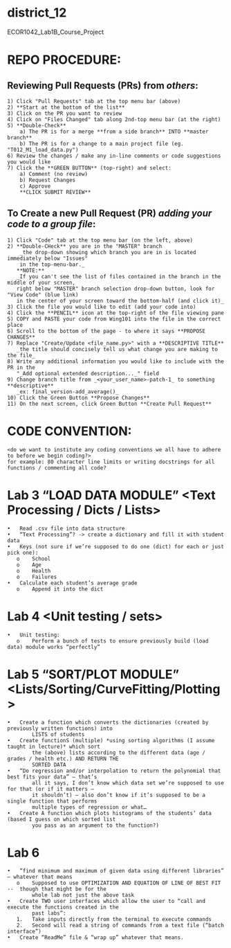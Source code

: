# district_12
ECOR1042_Lab1B_Course_Project

# REPO PROCEDURE:
## Reviewing Pull Requests (PRs) from _others_:
    1) Click "Pull Requests" tab at the top menu bar (above)
    2) **Start at the bottom of the list**
    3) Click on the PR you want to review
    4) Click on "Files Changed" tab along 2nd-top menu bar (at the right)
    5) **Double-Check**
        a) The PR is for a merge **from a side branch** INTO **master branch**
        b) The PR is for a change to a main project file (eg. "T012_M1_load_data.py")
    6) Review the changes / make any in-line comments or code suggestions you would like
    7) Click the **GREEN BUTTON** (top-right) and select:
        a) Comment (no review)
        b) Request Changes
        c) Approve
        **CLICK SUBMIT REVIEW**

## To Create a new Pull Request (PR) _adding your code to a group file_:
    1) Click "Code" tab at the top menu bar (on the left, above)
    2) **Double-CHeck** you are in the "MASTER" branch
        _the drop-down showing which branch you are in is located immediately below "Issues"
        in the top-menu-bar._
       **NOTE:**
       _If you can't see the list of files contained in the branch in the middle of your screen,
       right below "MASTER" branch selection drop-down button, look for "View Code" (blue link)
       in the center of your screen toward the bottom-half (and click it)_
    3) Click the file you would like to edit (add your code into)
    4) Click the **PENCIL** icon at the top-right of the file viewing pane
    5) COPY and PASTE your code from Wing101 into the file in the correct place
    6) Scroll to the bottom of the page - to where it says **PROPOSE CHANGES**
    7) Replace "Create/Update <file_name.py>" with a **DESCRIPTIVE TITLE**
       _the title should concisely tell us what change you are making to the file_
    8) Write any additional information you would like to include with the PR in the 
       "_Add optional extended description..._" field
    9) Change branch title from _<your_user_name>-patch-1_ to something **descriptive**
       _ex: final_version-add_average()_
    10) Click the Green Button **Propose Changes**
    11) On the next screen, click Green Button **Create Pull Request**
    

# CODE CONVENTION:
    <do we want to institute any coding conventions we all have to adhere to before we begin coding?>
    for example: 80 character line limits or writing docstrings for all functions / commenting all code?
    



# Lab 3 “LOAD DATA MODULE” <Text Processing / Dicts / Lists>
    •	Read .csv file into data structure
    •	“Text Processing”? -> create a dictionary and fill it with student data
    •	Keys (not sure if we’re supposed to do one (dict) for each or just pick one):
       o	School
       o	Age
       o	Health
       o	Failures
    •	Calculate each student’s average grade
       o	Append it into the dict
   
# Lab 4 <Unit testing / sets>
    •	Unit testing:
       o	Perform a bunch of tests to ensure previously build (load data) module works “perfectly”

# Lab 5 “SORT/PLOT MODULE” <Lists/Sorting/CurveFitting/Plotting>
    •	Create a function which converts the dictionaries (created by previously written functions) into 
            LISTS of students
    •	Create functionS (multiple) *using sorting algorithms (I assume taught in lecture)* which sort
            the (above) lists according to the different data (age / grades / health etc.) AND RETURN THE 
            SORTED DATA
    •	“Do regression and/or interpolation to return the polynomial that best fits your data” – that’s 
            all it says, I don’t know which data set we’re supposed to use for that (or if it matters – 
            it shouldn’t) – also don’t know if it’s supposed to be a single function that performs 
            multiple types of regression or what…
    •	Create A function which plots histograms of the students’ data (based I guess on which sorted list
            you pass as an argument to the function?)

# Lab 6
    •	“find minimum and maximum of given data using different libraries” – whatever that means
       o	Supposed to use OPTIMIZATION AND EQUATION OF LINE OF BEST FIT --  though that might be for the 
            whole lab not just the above task
    •	Create TWO user interfaces which allow the user to “call and execute the functions created in the 
            past labs”:
       1.	Take inputs directly from the terminal to execute commands
       2.	Second will read a string of commands from a text file (“batch interface”)
    •	Create “ReadMe” file & “wrap up” whatever that means.
